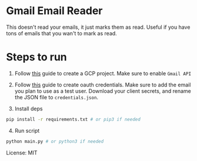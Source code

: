 # Gmail Email Reader

This doesn't read your emails, it just marks them as read. Useful if you have tons of emails that you wan't to mark as read.

# Steps to run

1. Follow [this](https://developers.google.com/workspace/guides/create-project) guide to create a GCP project. Make sure to enable `Gmail API`

2. Follow [this](https://developers.google.com/workspace/guides/create-credentials) guide to create oauth credentials. Make sure to add the email you plan to use as a test user. Download your client secrets, and rename the JSON file to `credentials.json`.

3. Install deps

```bash
pip install -r requirements.txt # or pip3 if needed
```

4. Run script

```bash
python main.py # or python3 if needed
```

License: MIT
